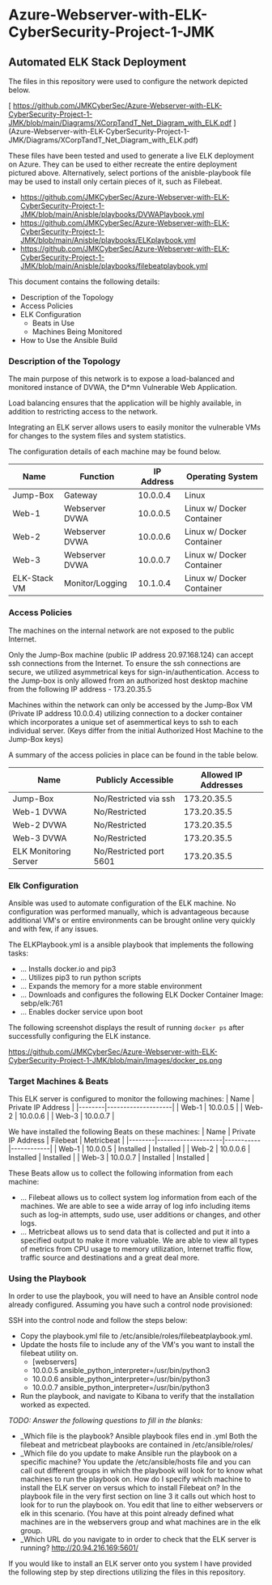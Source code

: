 # Azure-Webserver-with-ELK-CyberSecurity-Project-1-JMK

## Automated ELK Stack Deployment

The files in this repository were used to configure the network depicted below.

[ https://github.com/JMKCyberSec/Azure-Webserver-with-ELK-CyberSecurity-Project-1-JMK/blob/main/Diagrams/XCorpTandT_Net_Diagram_with_ELK.pdf ] (Azure-Webserver-with-ELK-CyberSecurity-Project-1-JMK/Diagrams/XCorpTandT_Net_Diagram_with_ELK.pdf) 

These files have been tested and used to generate a live ELK deployment on Azure. They can be used to either recreate the entire deployment pictured above. Alternatively, select portions of the anisble-playbook file may be used to install only certain pieces of it, such as Filebeat.

   - https://github.com/JMKCyberSec/Azure-Webserver-with-ELK-CyberSecurity-Project-1-JMK/blob/main/Anisble/playbooks/DVWAPlaybook.yml
   - https://github.com/JMKCyberSec/Azure-Webserver-with-ELK-CyberSecurity-Project-1-JMK/blob/main/Anisble/playbooks/ELKplaybook.yml 
   - https://github.com/JMKCyberSec/Azure-Webserver-with-ELK-CyberSecurity-Project-1-JMK/blob/main/Anisble/playbooks/filebeatplaybook.yml

This document contains the following details:
- Description of the Topology
- Access Policies
- ELK Configuration
  - Beats in Use
  - Machines Being Monitored
- How to Use the Ansible Build


### Description of the Topology

The main purpose of this network is to expose a load-balanced and monitored instance of DVWA, the D*mn Vulnerable Web Application.

Load balancing ensures that the application will be highly available, in addition to restricting access to the network.

Integrating an ELK server allows users to easily monitor the vulnerable VMs for changes to the system files and system statistics.

The configuration details of each machine may be found below.

| Name         | Function        | IP Address | Operating System           |
|--------------|-----------------|------------|----------------------------|
| Jump-Box     | Gateway         | 10.0.0.4   | Linux                      |
| Web-1        | Webserver DVWA  | 10.0.0.5   | Linux w/ Docker Container  |
| Web-2        | Webserver DVWA  | 10.0.0.6   | Linux w/ Docker Container  |
| Web-3        | Webserver DVWA  | 10.0.0.7   | Linux w/ Docker Container  |
| ELK-Stack VM | Monitor/Logging | 10.1.0.4   | Linux w/ Docker Container  |

### Access Policies

The machines on the internal network are not exposed to the public Internet. 

Only the Jump-Box machine (public IP address 20.97.168.124) can accept ssh connections from the Internet. To ensure the ssh connections are secure, we utilized asymmetrical keys for sign-in/authentication. Access to the Jump-box is only allowed from an authorized host desktop machine from the following IP address -  173.20.35.5

Machines within the network can only be accessed by the Jump-Box VM (Private IP address 10.0.0.4) utilizing connection to a docker container which incorporates a unique set of asemmertical keys to ssh to each individual server. (Keys differ from the initial Authorized Host Machine to the Jump-Box keys)

A summary of the access policies in place can be found in the table below.

| Name                   | Publicly Accessible     | Allowed IP Addresses |
|------------------------|-------------------------|----------------------|
| Jump-Box               | No/Restricted via ssh   | 173.20.35.5          |
| Web-1 DVWA             | No/Restricted           | 173.20.35.5          |
| Web-2 DVWA             | No/Restricted           | 173.20.35.5          |
| Web-3 DVWA             | No/Restricted           | 173.20.35.5          |
| ELK Monitoring Server  | No/Restricted port 5601 | 173.20.35.5          |

### Elk Configuration

Ansible was used to automate configuration of the ELK machine. No configuration was performed manually, which is advantageous because additional VM's or entire environments can be brought online very quickly and with few, if any issues.

The ELKPlaybook.yml is a ansible playbook that implements the following tasks:
- ... Installs docker.io and pip3 
- ... Utilizes pip3 to run python scripts
- ... Expands the memory for a more stable environment
- ... Downloads and configures the following ELK Docker Container Image: sebp/elk:761
- ... Enables docker service upon boot

The following screenshot displays the result of running `docker ps` after successfully configuring the ELK instance.

https://github.com/JMKCyberSec/Azure-Webserver-with-ELK-CyberSecurity-Project-1-JMK/blob/main/Images/docker_ps.png

### Target Machines & Beats
This ELK server is configured to monitor the following machines:
| Name   | Private IP Address |
|--------|--------------------|
| Web-1  | 10.0.0.5           |
| Web-2  | 10.0.0.6           |
| Web-3  | 10.0.0.7           |

We have installed the following Beats on these machines:
| Name   | Private IP Address | Filebeat  | Metricbeat |
|--------|--------------------|-----------|------------|
| Web-1  | 10.0.0.5           | Installed | Installed  |
| Web-2  | 10.0.0.6           | Installed | Installed  |
| Web-3  | 10.0.0.7           | Installed | Installed  |

These Beats allow us to collect the following information from each machine:
- ... Filebeat allows us to collect system log information from each of the machines. We are able to see a wide array of log info including items such as log-in       attempts, sudo use, user additions or changes, and other logs.
- ... Metricbeat allows us to send data that is collected and put it into a specified output to make it more valuable. We are able to view all types of metrics         from CPU usage to memory utilization, Internet traffic flow, traffic source and destinations and a great deal more.  

### Using the Playbook
In order to use the playbook, you will need to have an Ansible control node already configured. Assuming you have such a control node provisioned: 

SSH into the control node and follow the steps below:
- Copy the playbook.yml file to /etc/ansible/roles/filebeatplaybook.yml.
- Update the hosts file to include any of the VM's you want to install the filebeat utility on.
   - [webservers]
   - 10.0.0.5 ansible_python_interpreter=/usr/bin/python3
   - 10.0.0.6 ansible_python_interpreter=/usr/bin/python3
   - 10.0.0.7 ansible_python_interpreter=/usr/bin/python3
- Run the playbook, and navigate to Kibana to verify that the installation worked as expected.

_TODO: Answer the following questions to fill in the blanks:_
- _Which file is the playbook? Ansible playbook files end in .yml Both the filebeat and metricbeat playbooks are contained in /etc/ansible/roles/ 
- _Which file do you update to make Ansible run the playbook on a specific machine? You update the /etc/ansible/hosts file and you can call out different groups    in which the playbook will look for to know what machines to run the playbook on. How do I specify which machine to install the ELK server on versus which to    install Filebeat on? In the playbook file in the very first section on line 3 it calls out which host to look for to run the playbook on. You edit that line      to either webservers or elk in this scenario. (You have at this point already defined what machines are in the webservers group and what machines are in the      elk group. 
- _Which URL do you navigate to in order to check that the ELK server is running? http://20.94.216.169:5601/ 

If you would like to install an ELK server onto you system I have provided the following step by step directions utilizing the files in this repository. 
